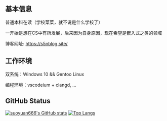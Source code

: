 ## 基本信息

普通本科在读（学校菜菜，就不说是什么学校了）

一开始是想在CS中有所发展，后来因为自身原因，现在希望是嵌入式之类的领域

博客网址: https://s5nblog.site/

## 工作环境

双系统：Windows 10 && Gentoo Linux

编程环境：vscodeium + clangd, ...

## GitHub Status

[![suoyuan666's GitHub stats](https://github-readme-stats.vercel.app/api?username=suoyuan666&show_icons=true)](https://github.com/anuraghazra/github-readme-stats) [![Top Langs](https://github-readme-stats.vercel.app/api/top-langs/?username=suoyuan666&layout=compact)](https://github.com/anuraghazra/github-readme-stats)
